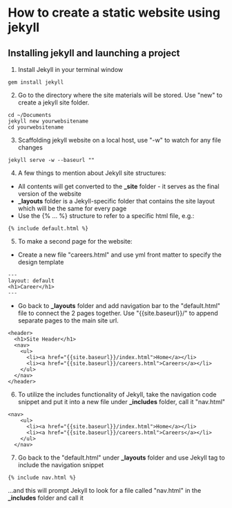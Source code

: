 # How to create a static website using jekyll

## Installing jekyll and launching a project


1. Install Jekyll in your terminal window
  ```
  gem install jekyll
  ```
2. Go to the directory where the site materials will be stored. Use "new" to create a jekyll site folder.
  ```
  cd ~/Documents
  jekyll new yourwebsitename
  cd yourwebsitename
  ```

3. Scaffolding jekyll website on a local host, use "-w" to watch for any file changes
  ```
  jekyll serve -w --baseurl ""
  ```

4. A few things to mention about Jekyll site structures:
  * All contents will get converted to the **_site** folder - it serves as the final version of the website
  * **_layouts** folder is a Jekyll-specific folder that contains the site layout which will be the same for every page
  * Use the {% ... %} structure to refer to a specific html file, e.g.:
  ```{html}
  {% include default.html %}
  ```

5. To make a second page for the website:
  * Create a new file "careers.html" and use yml front matter to specify the design template
  ```{html}
  ---
  layout: default
  <h1>Career</h1>
  ---
  ```
  * Go back to **_layouts** folder and add navigation bar to the "default.html" file to connect the 2 pages together. Use "{{site.baseurl}}/" to append separate pages to the main site url.
  ```{html}
  <header>
    <h1>Site Header</h1>
    <nav>
      <ul>
        <li><a href="{{site.baseurl}}/index.html">Home</a></li>
        <li><a href="{{site.baseurl}}/careers.html">Careers</a></li>
      </ul>
    </nav>
  </header>
  ```

6. To utilize the includes functionality of Jekyll, take the navigation code snippet and put it into a new file under **_includes** folder, call it "nav.html"
  ```{html}
  <nav>
      <ul>
        <li><a href="{{site.baseurl}}/index.html">Home</a></li>
        <li><a href="{{site.baseurl}}/careers.html">Careers</a></li>
      </ul>
    </nav>
  ```

7. Go back to the "default.html" under **_layouts** folder and use Jekyll tag to include the navigation snippet
  ```{html}
  {% include nav.html %}
  ```
...and this will prompt Jekyll to look for a file called "nav.html" in the **_includes** folder and call it




